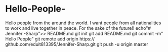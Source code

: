 # Hello-People-
Hello people from the around the world. I want people from all nationalities to work and live together in peace. For the sake of the future!!
echo"# Jennifer -Sharp">> README.md
git init
git add README.md
git commit -m" Hello People"
git remote add origin https:// github.com/eduit813395/Jennifer-Sharp.git 
git push -u origin master
